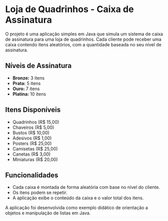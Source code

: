 # Loja de Quadrinhos - Caixa de Assinatura

O projeto é uma aplicação simples em Java que simula um sistema de caixa de assinatura para uma loja de quadrinhos. Cada cliente pode receber uma caixa contendo itens aleatórios, com a quantidade baseada no seu nível de assinatura.

## Níveis de Assinatura

- **Bronze:** 3 itens  
- **Prata:** 5 itens  
- **Ouro:** 7 itens  
- **Platina:** 10 itens  

## Itens Disponíveis

- Quadrinhos (R$ 15,00)  
- Chaveiros (R$ 5,00)  
- Bustos (R$ 10,00)  
- Adesivos (R$ 1,00)  
- Posters (R$ 25,00)  
- Camisetas (R$ 25,00)  
- Canetas (R$ 3,00)  
- Miniaturas (R$ 20,00)  

## Funcionalidades

- Cada caixa é montada de forma aleatória com base no nível do cliente.
- Os itens podem se repetir.
- A aplicação exibe o conteúdo da caixa e o valor total dos itens.


A aplicação foi desenvolvida como exemplo didático de orientação a objetos e manipulação de listas em Java.
